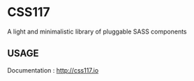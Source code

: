 # CSS117
A light and minimalistic library of pluggable SASS components

## USAGE

Documentation : http://css117.io
